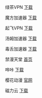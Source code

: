 绿茶VPN  [下载](https://share.feijipan.com/s/xgDGcbm4)

魔方加速器 [下载](https://share.feijipan.com/s/3HCtkQCS)

起飞VPN  [下载](https://share.feijipan.com/s/B4DVxhuU)

汤姆加速器  [下载](https://share.feijipan.com/s/hOCBBgNN)

毒舌加速器  [下载](https://share.feijipan.com/s/wcDktZKj)

禁漫天堂 [首页](https://jmcmomic.github.io/)

哗咔  [下载](https://share.feijipan.com/s/kEDzlWjU)

樱花动漫  [官网](https://www.yinhuadm.cc/)

磁力云  [下载](https://share.feijipan.com/s/tIDzYJDF)